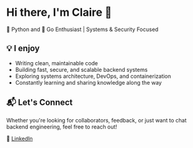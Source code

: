 # Hi there, I'm Claire 👋  
🐍 Python and 🦫 Go Enthusiast | Systems & Security Focused

## 💡 I enjoy

- Writing clean, maintainable code
- Building fast, secure, and scalable backend systems
- Exploring systems architecture, DevOps, and containerization
- Constantly learning and sharing knowledge along the way

## 📬 Let's Connect

Whether you're looking for collaborators, feedback, or just want to chat backend engineering, feel free to reach out!

💼 [LinkedIn](https://www.linkedin.com/in/clairetorrez)
